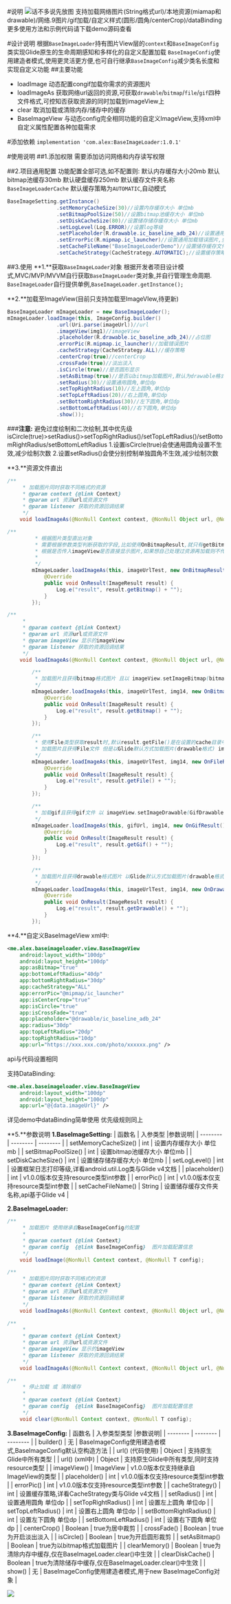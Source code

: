 #说明
![话不多说先放图](https://images.xiaozhuanlan.com/photo/2020/c36eb5e1aa850f01e02d2aef9a619618.jpg)
支持加载网络图片(String格式url)/本地资源(miamap和drawable)/网络.9图片/gif加载/自定义样式(圆形/圆角/centerCrop)/dataBinding
更多使用方法和示例代码请下载demo源码查看

#设计说明
根据`BaseImageLoader`持有图片View层的`context`和`BaseImageConfig`类实现Glide原生的生命周期感知和多样化的自定义配置加载
`BaseImageConfig`使用建造者模式,使用更灵活更方便,也可自行继承`BaseImageConfig`减少类名长度和实现自定义功能
##主要功能
- loadImage
动态配置congif加载你需求的资源图片
- loadImageAs
获取网络url返回的资源,可获取`drawable`/`bitmap`/`file`/`gif`四种文件格式,可控知否获取资源的同时加载到imageView上
- clear
取消加载或清除内存/储存中的缓存
- BaseImageView
与动态config完全相同功能的自定义ImageView,支持xml中自定义属性配置各种加载需求

#添加依赖
``implementation 'com.alex:BaseImageLoader:1.0.1'``

#使用说明
##1.添加权限
需要添加访问网络和内存读写权限

##2.项目通用配置
功能配置全部可选,如不配置则:
默认内存缓存大小20mb
默认bitmap池缓存30mb
默认硬盘缓存250mb
默认缓存文件夹名称`BaseImageLoaderCache`
默认缓存策略为`AUTOMATIC`,自动模式
```java
BaseImageSetting.getInstance()
                .setMemoryCacheSize(30)//设置内存缓存大小 单位mb
                .setBitmapPoolSize(50)//设置bitmap池缓存大小 单位mb
                .setDiskCacheSize(80)//设置储存储存缓存大小 单位mb
                .setLogLevel(Log.ERROR)//设置log等级
                .setPlaceholder(R.drawable.ic_baseline_adb_24)//设置通用占位图片,全项目生效
                .setErrorPic(R.mipmap.ic_launcher)//设置通用加载错误图片,全项目生效
                .setCacheFileName("BaseImageLoaderDemo")//设置储存缓存文件夹名称,api基于Glide v4
                .setCacheStrategy(CacheStrategy.AUTOMATIC);//设置缓存策略
```

##3.使用
**1.**获取`BaseImageLoader`对象
根据开发者项目设计模式,MVC/MVP/MVVM自行获取`BaseImageLoader`类对象,并自行管理生命周期.
`BaseImageLoader`自行提供单例,`BaseImageLoader.getInstance();`

**2.**加载至ImageView(目前只支持加载至ImageVIew,待更新)
```java
BaseImageLoader mImageLoader = new BaseImageLoader();
mImageLoader.loadImage(this, ImageConfig.builder()
                .url(Uri.parse(imageUrl))//url
                .imageView(img1)//imageView
                .placeholder(R.drawable.ic_baseline_adb_24)//占位图
                .errorPic(R.mipmap.ic_launcher)//加载错误图片
                .cacheStrategy(CacheStrategy.ALL)//缓存策略
                .centerCrop(true)//centerCrop
                .crossFade(true)//淡出淡入
                .isCircle(true)//是否圆形显示
                .setAsBitmap(true)//是否以bitmap加载图片,默认为drawable格式
                .setRadius(30)//设置通用圆角,单位dp
                .setTopRightRadius(10)//左上圆角,单位dp
                .setTopLeftRadius(20)//右上圆角,单位dp
                .setBottomRightRadius(30)//左下圆角,单位dp
                .setBottomLeftRadius(40)//右下圆角,单位dp
                .show());
```
###**注意:**
避免过度绘制和二次绘制,其中优先级
isCircle(true)>setRadius()>setTopRightRadius()/setTopLeftRadius()/setBottomRightRadius/setBottomLeftRadius
1.设置isCircle(true)会使通用圆角设置不生效,减少绘制次数
2.设置setRadius()会使分别控制单独圆角不生效,减少绘制次数

**3.**资源文件直出
```java
/**
     * 加载图片同时获取不同格式的资源
     * @param context {@link Context}
     * @param url 资源url或资源文件
     * @param listener 获取的资源回调结果
     */
    void loadImageAs(@NonNull Context context, @NonNull Object url, @NonNull L listener);

/**
         * 根据图片类型直出对象
         * 需要根据参数类型判断获取的字段,比如使用OnBitmapResult,就只有getBitmap方法不为null
         * 根据是否传入imageView是否直接显示图片,如果想自己处理过资源再加载则不传入imageView
         *
         */
        mImageLoader.loadImageAs(this, imageUrlTest, new OnBitmapResult() {
            @Override
            public void OnResult(ImageResult result) {
                Log.e("result", result.getBitmap() + "");
            }
        });
```

```java
/**
     *
     * @param context {@link Context}
     * @param url 资源url或资源文件
     * @param imageView 显示的imageView
     * @param listener 获取的资源回调结果
     */
    void loadImageAs(@NonNull Context context, @NonNull Object url, @Nullable ImageView imageView, @NonNull L listener);

        /**
         * 加载图片且获得bitmap格式图片 且以 imageView.setImageBitmap(bitmap) 模式加载图片
         */
        mImageLoader.loadImageAs(this, imageUrlTest, img14, new OnBitmapResult() {
            @Override
            public void OnResult(ImageResult result) {
                Log.e("result", result.getBitmap() + "");
            }
        });

        /**
         * 使用File类型获取result时,默认result.getFile()是在设置的cache目录中
         * 加载图片且获得File文件 但是以Glide默认方式加载图片(drawable格式) imageView.setImageDrawable(drawable);
         */
        mImageLoader.loadImageAs(this, imageUrlTest, img14, new OnFileResult() {
            @Override
            public void OnResult(ImageResult result) {
                Log.e("result", result.getFile() + "");
            }
        });

        /**
         * 加载gif且获得gif文件 以 imageView.setImageDrawable(GifDrawable); 模式加载图片
         */
        mImageLoader.loadImageAs(this, gifUrl, img14, new OnGifResult() {
            @Override
            public void OnResult(ImageResult result) {
                Log.e("result", result.getGif() + "");
            }
        });

        /**
         * 加载图片且获得drawable格式图片 以Glide默认方式加载图片(drawable格式) imageView.setImageDrawable(drawable);
         */
        mImageLoader.loadImageAs(this, imageUrlTest, img14, new OnDrawableResult() {
            @Override
            public void OnResult(ImageResult result) {
                Log.e("result", result.getDrawable() + "");
            }
        });
```
**4.**自定义BaseImageView
xml中:
```xml
<me.alex.baseimageloader.view.BaseImageView
    android:layout_width="100dp"
    android:layout_height="100dp"
    app:asBitmap="true"
    app:bottomLeftRadius="40dp"
    app:bottomRightRadius="30dp"
    app:cacheStrategy="ALL"
    app:errorPic="@mipmap/ic_launcher"
    app:isCenterCrop="true"
    app:isCircle="true"
    app:isCrossFade="true"
    app:placeholder="@drawable/ic_baseline_adb_24"
    app:radius="30dp"
    app:topLeftRadius="20dp"
    app:topRightRadius="10dp"
    app:url="https://xxx.xxx.com/photo/xxxxxx.png" />
```
api与代码设置相同

支持DataBinding:
```xml
<me.alex.baseimageloader.view.BaseImageView
    android:layout_width="100dp"
    android:layout_height="100dp"
    app:url="@{data.imageUrl}" />
```
详见demo中dataBinding简单使用
优先级规则同上

**5.**参数说明
**1.BaseImageSetting:**
| 函数名 | 入参类型 |参数说明|
| -------- | -------- | -------- |
| setMemoryCacheSize() | int | 设置内存缓存大小 单位mb |
| setBitmapPoolSize() | int | 设置bitmap池缓存大小 单位mb |
| setDiskCacheSize() | int | 设置储存储存缓存大小 单位mb |
| setLogLevel() | int | 设置框架日志打印等级,详看android.util.Log类与Glide v4文档 |
| placeholder() | int | v1.0.0版本仅支持resource类型int参数 |
| errorPic() | int | v1.0.0版本仅支持resource类型int参数 |
| setCacheFileName() | String | 设置储存缓存文件夹名称,api基于Glide v4 |

**2.BaseImageLoader:**

```java
/**
     * 加载图片 使用继承自BaseImageConfig的配置
     *
     * @param context {@link Context}
     * @param config  {@link BaseImageConfig}  图片加载配置信息
     */
    void loadImage(@NonNull Context context, @NonNull T config);
```
```java
/**
     * 加载图片同时获取不同格式的资源
     * @param context {@link Context}
     * @param url 资源url或资源文件
     * @param listener 获取的资源回调结果
     */
    void loadImageAs(@NonNull Context context, @NonNull Object url, @NonNull L listener);
```
```java
/**
     *
     * @param context {@link Context}
     * @param url 资源url或资源文件
     * @param imageView 显示的imageView
     * @param listener 获取的资源回调结果
     */
    void loadImageAs(@NonNull Context context, @NonNull Object url, @Nullable ImageView imageView, @NonNull L listener);
```
```java
/**
     * 停止加载 或 清除缓存
     *
     * @param context {@link Context}
     * @param config  {@link BaseImageConfig}  图片加载配置信息
     */
    void clear(@NonNull Context context, @NonNull T config);
```

**3.BaseImageConfig:**
| 函数名 | 入参类型类型 |参数说明|
| -------- | -------- | -------- |
| builder() |   无 | BaseImageConfig使用建造者模式,BaseImageConfig默认空构造方法 |
| url() (代码使用)              | Object | 支持原生Glide中所有类型 |
| url() (xml中)              | Object | 支持原生Glide中所有类型,同时支持resource类型 |
| imageView() | ImageView | v1.0.0版本仅支持继承自ImageView的类型 |
| placeholder() | int | v1.0.0版本仅支持resource类型int参数 |
| errorPic() | int | v1.0.0版本仅支持resource类型int参数 |
| cacheStrategy() | int | 设置缓存策略,详看CacheStrategy类与Glide v4文档 |
| setRadius() | int | 设置通用圆角 单位dp |
| setTopRightRadius() | int | 设置左上圆角 单位dp |
| setTopLeftRadius() | int | 设置右上圆角 单位dp |
| setBottomRightRadius() | int | 设置左下圆角 单位dp |
| setBottomLeftRadius() | int | 设置右下圆角 单位dp |
| centerCrop() | Boolean | true为居中裁剪 |
| crossFade() | Boolean | true为开启淡出淡入 |
| isCircle() | Boolean | true为开启圆形裁剪 |
| setAsBitmap() | Boolean | true为以bitmap格式加载图片 |
| clearMemory() | Boolean | true为清除内存中缓存,仅在BaseImageLoader.clear()中生效 |
| clearDiskCache() | Boolean | true为清除储存中缓存,仅在BaseImageLoader.clear()中生效 |
| show() |   无 | BaseImageConfig使用建造者模式,用于new BaseImageConfig对象 |

![](https://images.xiaozhuanlan.com/photo/2020/6ac26499784a44871d0f8d988b53a6cc.png)

